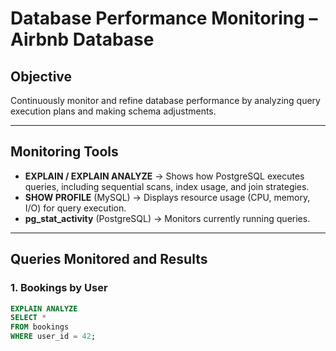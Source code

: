 # Database Performance Monitoring – Airbnb Database

## Objective
Continuously monitor and refine database performance by analyzing query execution plans and making schema adjustments.

---

## Monitoring Tools
- **EXPLAIN / EXPLAIN ANALYZE** → Shows how PostgreSQL executes queries, including sequential scans, index usage, and join strategies.
- **SHOW PROFILE** (MySQL) → Displays resource usage (CPU, memory, I/O) for query execution.
- **pg_stat_activity** (PostgreSQL) → Monitors currently running queries.

---

## Queries Monitored and Results

### 1. Bookings by User
```sql
EXPLAIN ANALYZE
SELECT *
FROM bookings
WHERE user_id = 42;
